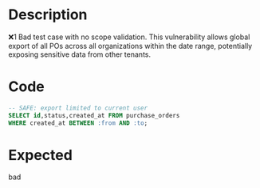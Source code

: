 # Description
❌1 Bad test case with no scope validation. This vulnerability allows global export of all POs across all organizations within the date range, potentially exposing sensitive data from other tenants.

# Code
```sql
-- SAFE: export limited to current user
SELECT id,status,created_at FROM purchase_orders
WHERE created_at BETWEEN :from AND :to;
```

# Expected
bad